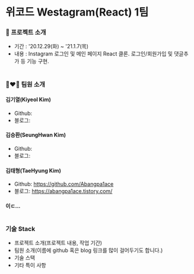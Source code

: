 # 위코드 Westagram(React) 1팀

### 🤔 프로젝트 소개
- 기간 : '20.12.29(화) ~ '21.1.7(목)
- 내용 : Instagram 로그인 및 메인 페이지 React 클론. 로그인/회원가입 및 댓글추가 등 기능 구현.
#

### 👨‍❤️‍👨 팀원 소개
#### 김기열(Kiyeol Kim)
- Github: 
- 블로그: 

#### 김승환(SeungHwan Kim)
- Github: 
- 블로그: 

#### 김태형(TaeHyung Kim)
- Github: https://github.com/Abangpa1ace
- 블로그: https://abangpa1ace.tistory.com/

#### 이ㄷ...
#

### 기술 Stack
- 프로젝트 소개(프로젝트 내용, 작업 기간)
- 팀원 소개(이름에 github 혹은 blog 링크를 많이 걸어두기도 합니다.)
- 기술 스택
- 기타 특이 사항
